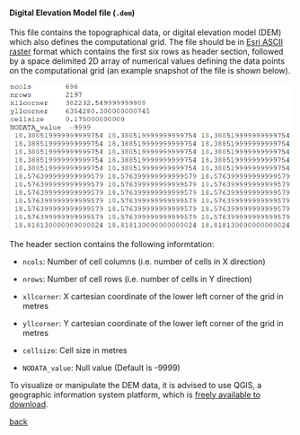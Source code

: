 #### Digital Elevation Model file (`.dem`)

This file contains the topographical data, or digital elevation model (DEM) which also defines the computational grid. The file should be in [Esri ASCII raster](https://desktop.arcgis.com/en/arcmap/10.3/manage-data/raster-and-images/esri-ascii-raster-format.htm) format which contains the first six rows as header section, followed by a space delimited 2D array of numerical values defining the data points on the computational grid (an example snapshot of the file is shown below).

![image](/Figures/mesh1.PNG)

The header section contains the following informtation:

- `ncols`: Number of cell columns (i.e. number of cells in X direction)

- `nrows`: Number of cell rows (i.e. number of cells in Y direction)

- `xllcorner`: X cartesian coordinate of the lower left corner of the grid in metres

- `yllcorner`: Y cartesian coordinate of the lower left corner of the grid in metres

- `cellsize`: Cell size in metres

- `NODATA_value`: Null value (Default is -9999)


To visualize or manipulate the DEM data, it is advised to use QGIS, a geographic information system platform, which is [freely available to download](https://www.qgis.org/en/site/forusers/download.html). 


[back](/Merewether1.md)

